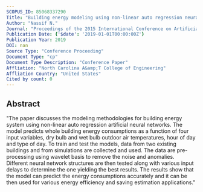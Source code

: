 ```yaml
---
SCOPUS_ID: 85068337290
Title: "Building energy modeling using non-linear auto regression neural networks"
Author: "Nassif N."
Journal: "Proceedings of the 2015 International Conference on Artificial Intelligence, ICAI 2015 - WORLDCOMP 2015"
Publication Date: {'$date': '2019-01-01T00:00:00Z'}
Publication Year: 2019
DOI: nan
Source Type: "Conference Proceeding"
Document Type: "cp"
Document Type Description: "Conference Paper"
Affliation: "North Carolina A&amp;T College of Engineering"
Affliation Country: "United States"
Cited by count: 0
---
```


## Abstract
"The paper discusses the modeling methodologies for building energy system using non-linear auto regression artificial neural networks. The model predicts whole building energy consumptions as a function of four input variables, dry bulb and wet bulb outdoor air temperatures, hour of day and type of day. To train and test the models, data from two existing buildings and from simulations are collected and used. The data are pre-processing using wavelet basis to remove the noise and anomalies. Different neural network structures are then tested along with various input delays to determine the one yielding the best results. The results show that the model can predict the energy consumptions accurately and it can be then used for various energy efficiency and saving estimation applications."
